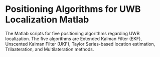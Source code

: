 # Positioning Algorithms for UWB Localization Matlab

The Matlab scripts for five positioning algorithms regarding UWB localization. The five algorithms are Extended Kalman Filter (EKF), Unscented Kalman Filter (UKF), Taylor Series-based location estimation, Trilaateration, and Multilateration methods.